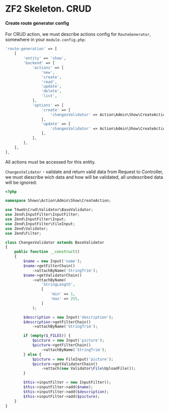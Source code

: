 # ZF2 Skeleton. CRUD

#### Create route generator config

For CRUD action, we must describe actions config for `RouteGenerator`, somewhere in your `module.config.php`:

```php
'route-generation' => [
    [
        'entity' => 'show',
        'backend' => [
            'actions' => [
                'new',
                'create',
                'read',
                'update',
                'delete',
                'list',
            ],
            'options' => [
                'create' => [
                    'changesValidator' => Action\Admin\Show\CreateAction\ChangesValidator::class,
                ],
                'update' => [
                    'changesValidator' => Action\Admin\Show\CreateAction\ChangesValidator::class,
                ],
            ],
        ],
    ],
],
```

All actions must be accessed for this entity.

`ChangesValidator` - validate and return valid data from Request to Controller, we must diescribe wich data 
and how will be validated, all undescribed data will be ignored:
```php
<?php

namespace Shows\Action\Admin\Show\CreateAction;

use T4web\Crud\Validator\BaseValidator;
use Zend\InputFilter\InputFilter;
use Zend\InputFilter\Input;
use Zend\InputFilter\FileInput;
use Zend\Validator;
use Zend\Filter;

class ChangesValidator extends BaseValidator
{
    public function __construct()
    {
        $name = new Input('name');
        $name->getFilterChain()
            ->attachByName('StringTrim');
        $name->getValidatorChain()
            ->attachByName(
                'StringLength',
                [
                    'min' => 1,
                    'max' => 255,
                ]
            );

        $description = new Input('description');
        $description->getFilterChain()
            ->attachByName('StringTrim');

        if (empty($_FILES)) {
            $picture = new Input('picture');
            $picture->getFilterChain()
                ->attachByName('StringTrim');
        } else {
            $picture = new FileInput('picture');
            $picture->getValidatorChain()
                ->attach(new Validator\File\UploadFile());
        }

        $this->inputFilter = new InputFilter();
        $this->inputFilter->add($name);
        $this->inputFilter->add($description);
        $this->inputFilter->add($picture);
    }
}
```
